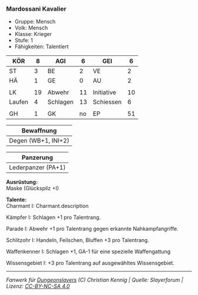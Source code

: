 ### Mardossani Kavalier  
- Gruppe: Mensch  
- Volk: Mensch  
- Klasse: Krieger  
- Stufe: 1  
- Fähigkeiten: Talentiert  


| KÖR | 8 | AGI | 6 | GEI | 6 |
| --- | --- | --- | --- | --- | --- |
| ST | 3 | BE | 2 | VE | 2 |
| HÄ | 1 | GE | 0 | AU | 2 |
|  |  |  |  |  |  |
| LK | 19 | Abwehr | 11 | Initiative | 10 |
| Laufen | 4 | Schlagen | 13 | Schiessen | 6 |
|  |  |  |  |  |  |
| GH | 1 | GK | no | EP | 51 |


| Bewaffnung |
| --- |
| Degen (WB+1, INI+2) |


| Panzerung |
| --- |
| Lederpanzer (PA+1) |


**Ausrüstung:**  
Maske (Glückspilz +I)

**Talente:**  
Charmant I: Charmant.description

Kämpfer I: Schlagen +1 pro Talentrang.

Parade I: Abwehr +1 pro Talentrang gegen erkannte Nahkampfangriffe.

Schlitzohr I: Handeln, Feilschen, Bluffen +3 pro Talentrang.

Waffenkenner I: Schlagen +1, GA-1 für eine spezielle Waffengattung

Wissensgebiet I: +3 pro Talentrang auf ausgewähltes Wissensgebiet.





___
*Fanwerk für [Dungeonslayers](https://www.dungeonslayers.net/) (C) Christian Kennig | Quelle: Slayerforum | Lizenz: [CC-BY-NC-SA 4.0](https://creativecommons.org/licenses/by-nc-sa/4.0/deed.de)*